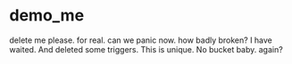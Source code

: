 # demo_me
delete me please. for real. can we panic now. how badly broken? I have waited. And deleted some triggers. This is unique. No bucket baby. again?

